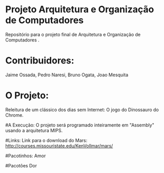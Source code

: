 # Projeto Arquitetura e Organização de Computadores
Repositório para o projeto final de Arquitetura e Organização de Computadores .

# Contribuidores:
Jaime Ossada, Pedro Naresi, Bruno Ogata, Joao Mesquita

# O Projeto:
Releitura de um clássico dos dias sem Internet: O jogo do Dinossauro do Chrome.

#A Execução:
O projeto será programado inteiramente em "Assembly" usando a arquitetura MIPS.

#Links:
Link para o download do Mars: http://courses.missouristate.edu/KenVollmar/mars/

#Pacotinhos:
Amor

#Pacotões
Dor
